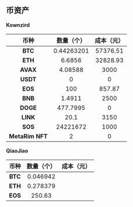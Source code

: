 ## 币资产

**Kownzird**

|    **币种**     | **数量（个）** | **成本（元）** |
| :-------------: | :------------: | :------------: |
|     **BTC**     |   0.44263201   |    57376.51    |
|     **ETH**     |     6.6856     |    32828.93    |
|    **AVAX**     |    4.08588     |      3000      |
|    **USDT**     |       0        |       0        |
|     **EOS**     |      100       |     857.87     |
|     **BNB**     |     1.4911     |      2500      |
|    **DOGE**     |    477.7995    |       0        |
|    **LINK**     |      20.1      |      3150      |
|     **SOS**     |    24221672    |      1000      |
| **MetaRim NFT** |       2        |       0        |



**QiaoJiao**

| **币种** | **数量（个）** | 成本（元） |
| :------: | :------------: | :--------: |
| **BTC**  |    0.046942    |            |
| **ETH**  |    0.278379    |            |
| **EOS**  |     250.63     |            |
